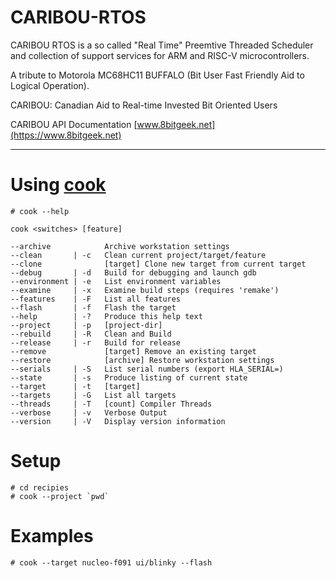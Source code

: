 # CARIBOU-RTOS

CARIBOU RTOS is a so called "Real Time" Preemtive Threaded Scheduler and collection of support services for ARM 
and RISC-V microcontrollers.

A tribute to Motorola MC68HC11 BUFFALO (Bit User Fast Friendly Aid to Logical Operation).

CARIBOU: Canadian Aid to Real-time Invested Bit Oriented Users

CARIBOU API Documentation [www.8bitgeek.net](https://www.8bitgeek.net)

---
# Using [cook](https://github.com/8bitgeek/cook)
```
# cook --help

cook <switches> [feature]

--archive            Archive workstation settings
--clean       | -c   Clean current project/target/feature
--clone              [target] Clone new target from current target
--debug       | -d   Build for debugging and launch gdb
--environment | -e   List environment variables
--examine     | -x   Examine build steps (requires 'remake')
--features    | -F   List all features
--flash       | -f   Flash the target
--help        | -?   Produce this help text
--project     | -p   [project-dir]
--rebuild     | -R   Clean and Build
--release     | -r   Build for release
--remove             [target] Remove an existing target
--restore            [archive] Restore workstation settings
--serials     | -S   List serial numbers (export HLA_SERIAL=) 
--state       | -s   Produce listing of current state
--target      | -t   [target]
--targets     | -G   List all targets
--threads     | -T   [count] Compiler Threads
--verbose     | -v   Verbose Output
--version     | -V   Display version information
```
# Setup
```
# cd recipies
# cook --project `pwd`
```
# Examples
```
# cook --target nucleo-f091 ui/blinky --flash
``` 
